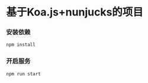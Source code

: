 # 基于Koa.js+nunjucks的项目
### 安装依赖
```javascript
npm install
```
### 开启服务
```javascript
npm run start
```
